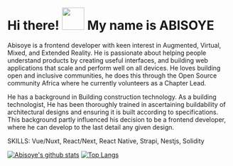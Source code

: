 # Hi there! <img src="https://raw.githubusercontent.com/MartinHeinz/MartinHeinz/master/wave.gif" width="50px"> My name is ABISOYE

Abisoye is a frontend developer with keen interest in Augmented, Virtual, Mixed, and Extended Reality. He is passionate about helping people understand products by creating useful interfaces, and building web applications that scale and perform well on all devices. He loves building open and inclusive communities, he does this through the Open Source community Africa where he currently volunteers as a Chapter Lead.

He has a background in Building construction technology. As a building technologist, He has been thoroughly trained in ascertaining buildability of architectural designs and ensuring it is built according to specifications. This background partly influenced his decision to be a frontend developer, where he can develop to the last detail any given design.

SKILLS:
Vue/Nuxt, React/Next, React Native, Strapi, Nestjs, Solidity

[![Abisoye's github stats](https://github-readme-stats.vercel.app/api/?username=AbisoyeAlli&show_icons=true&theme=radical)](https://github.com/AbisoyeAlli/github-readme-stats)
[![Top Langs](https://github-readme-stats.vercel.app/api/top-langs/?username=AbisoyeAlli&layout=compact&theme=dark)](https://github.com/AbisoyeAlli/github-readme-stats)

